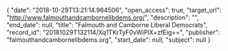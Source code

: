 {
  "date": "2018-10-29T13:21:14.964506", 
  "open_access": true, 
  "target_url": "http://www.falmouthandcambornelibdems.org/", 
  "description": "", 
  "end_date": null, 
  "title": "Falmouth and Camborne Liberal Democrats", 
  "record_id": "20181029T132114/Xq1TKrTyF0vWiPlX+zfEig==", 
  "publisher": "falmouthandcambornelibdems.org", 
  "start_date": null, 
  "subject": null
}

